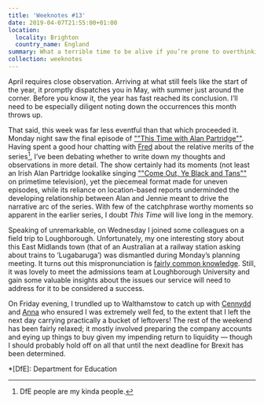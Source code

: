 ```yaml
---
title: 'Weeknotes #13'
date: 2019-04-07T21:55:00+01:00
location:
  locality: Brighton
  country_name: England
summary: What a terrible time to be alive if you’re prone to overthinking.
collection: weeknotes
---
```

April requires close observation. Arriving at what still feels like the start of the year, it promptly dispatches you in May, with summer just around the corner. Before you know it, the year has fast reached its conclusion. I’ll need to be especially diligent noting down the occurrences this month throws up.

That said, this week was far less eventful than that which proceeded it. Monday night saw the final episode of [""This Time with Alan Partridge""][1]. Having spent a good hour chatting with [Fred][2] about the relative merits of the series[^1], I’ve been debating whether to write down my thoughts and observations in more detail. The show certainly had its moments (not least an Irish Alan Partridge lookalike singing [""Come Out, Ye Black and Tans""][3] on primetime television), yet the piecemeal format made for uneven episodes, while its reliance on location-based reports underminded the developing relationship between Alan and Jennie meant to drive the narrative arc of the series. With few of the catchphrase worthy moments so apparent in the earlier series, I doubt *This Time* will live long in the memory.

Speaking of unremarkable, on Wednesday I joined some colleagues on a field trip to Loughborough. Unfortunately, my one interesting story about this East Midlands town (that of an Australian at a railway station asking about trains to ‘Lugabaruga’) was dismantled during Monday’s planning meeting. It turns out this mispronunciation is [fairly common knowledge][4]. Still, it was lovely to meet the admissions team at Loughborough University and gain some valuable insights about the issues our service will need to address for it to be considered a success.

On Friday evening, I trundled up to Walthamstow to catch up with [Cennydd][5] and [Anna][6] who ensured I was extremely well fed, to the extent that I left the next day carrying practically a bucket of leftovers! The rest of the weekend has been fairly relaxed; it mostly involved preparing the company accounts and eying up things to buy given my impending return to liquidity — though I should probably hold off on all that until the next deadline for Brexit has been determined.

[^1]: DfE people are my kinda people.

[1]: https://en.wikipedia.org/wiki/This_Time_with_Alan_Partridge
[2]: https://twitter.com/_mcghief
[3]: https://en.wikipedia.org/wiki/Come_Out%2C_Ye_Black_and_Tans
[4]: https://www.europe-autos.com/mispronounced-places-in-the-uk/
[5]: https://www.cennydd.com
[6]: https://www.maban.co.uk

*[DfE]: Department for Education
